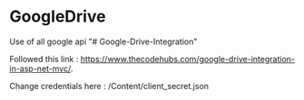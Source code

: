 # GoogleDrive

Use of all google api
"# Google-Drive-Integration" 


Followed this link : 
https://www.thecodehubs.com/google-drive-integration-in-asp-net-mvc/.

Change credentials  here : /Content/client_secret.json
